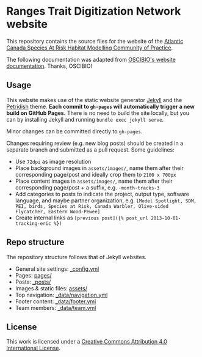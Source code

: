 # Ranges Trait Digitization Network website

This repository contains the source files for the website of the [Atlantic Canada Species At Risk Habitat Modelling Community of Practice](https://atlantichabitatmodels.github.io/communityofpractice/).

The following documentation was adapted from [OSCIBIO's website documentation](https://github.com/inbo/oscibio). Thanks, OSCIBIO!

## Usage

This website makes use of the static website generator [Jekyll](https://jekyllrb.com/) and the [Petridish](https://github.com/peterdesmet/petridish) theme. **Each commit to `gh-pages` will automatically trigger a new build on GitHub Pages.** There is no need to build the site locally, but you can by installing Jekyll and running `bundle exec jekyll serve`.

Minor changes can be committed directly to `gh-pages`.

Changes requiring review (e.g. new blog posts) should be created in a separate branch and submitted as a pull request. Some guidelines:

- Use `72dpi` as image resolution
- Place background images in `assets/images/`, name them after their corresponding page/post and ideally crop them to `2100 x 700px`
- Place content images in `assets/images/`, name them after their corresponding page/post + a suffix, e.g. `-month-tracks-3`
- Add categories to posts to indicate the project, output type, software language, and maybe partner organization, e.g. `[Model Spotlight, SDM, PEI, birds, Species at Risk, Canada Warbler, Olive-sided Flycatcher, Eastern Wood-Pewee]`
- Create internal links as `[previous post]({% post_url 2013-10-01-tracking-eric %})`

## Repo structure

The repository structure follows that of Jekyll websites.

- General site settings: [_config.yml](_config.yml)
- Pages: [pages/](pages/)
- Posts: [_posts/](_posts/)
- Images & static files: [assets/](assets/)
- Top navigation: [_data/navigation.yml](_data/navigation.yml)
- Footer content: [_data/footer.yml](_data/footer.yml)
- Team members: [_data/team.yml](_data/team.yml)

## License

This work is licensed under a [Creative Commons Attribution 4.0 International License](https://creativecommons.org/licenses/by/4.0/).
